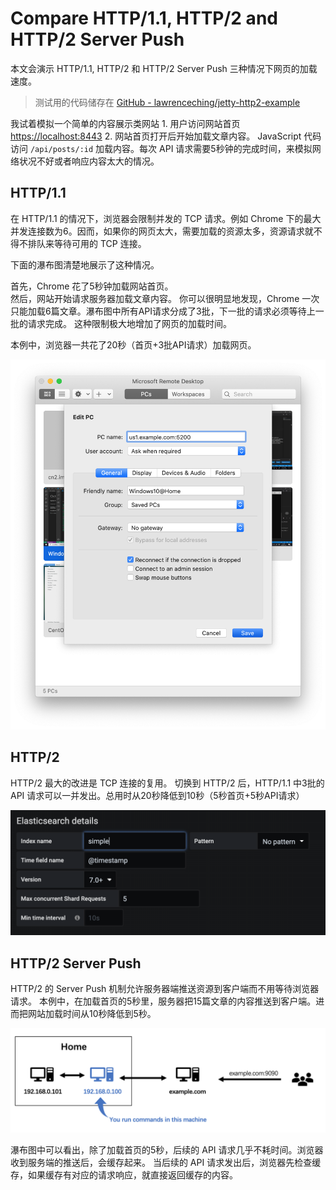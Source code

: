 # Compare HTTP/1.1, HTTP/2 and HTTP/2 Server Push

本文会演示 HTTP/1.1, HTTP/2 和 HTTP/2 Server Push 三种情况下网页的加载速度。

> 测试用的代码储存在 [GitHub - lawrenceching/jetty-http2-example](https://github.com/lawrenceching/jetty-http2-example)

我试着模拟一个简单的内容展示类网站 1. 用户访问网站首页 [https://localhost:8443](https://localhost:8443) 2. 网站首页打开后开始加载文章内容。 JavaScript 代码访问 `/api/posts/:id` 加载内容。每次 API 请求需要5秒钟的完成时间，来模拟网络状况不好或者响应内容太大的情况。

## HTTP/1.1

在 HTTP/1.1 的情况下，浏览器会限制并发的 TCP 请求。例如 Chrome 下的最大并发连接数为6。因而，如果你的网页太大，需要加载的资源太多，资源请求就不得不排队来等待可用的 TCP 连接。

下面的瀑布图清楚地展示了这种情况。

首先，Chrome 花了5秒钟加载网站首页。  
然后，网站开始请求服务器加载文章内容。 你可以很明显地发现，Chrome 一次只能加载6篇文章。瀑布图中所有API请求分成了3批，下一批的请求必须等待上一批的请求完成。 这种限制极大地增加了网页的加载时间。

本例中，浏览器一共花了20秒（首页+3批API请求）加载网页。

![](.gitbook/assets/image%20%2815%29.png)

## HTTP/2

HTTP/2 最大的改进是 TCP 连接的复用。 切换到 HTTP/2 后，HTTP/1.1 中3批的 API 请求可以一并发出。总用时从20秒降低到10秒（5秒首页+5秒API请求）

![](.gitbook/assets/image%20%2819%29.png)

## HTTP/2 Server Push

HTTP/2 的 Server Push 机制允许服务器端推送资源到客户端而不用等待浏览器请求。 本例中，在加载首页的5秒里，服务器把15篇文章的内容推送到客户端。进而把网站加载时间从10秒降低到5秒。

![](.gitbook/assets/image%20%2817%29.png)

瀑布图中可以看出，除了加载首页的5秒，后续的 API 请求几乎不耗时间。浏览器收到服务端的推送后，会缓存起来。 当后续的 API 请求发出后，浏览器先检查缓存，如果缓存有对应的请求响应，就直接返回缓存的内容。


